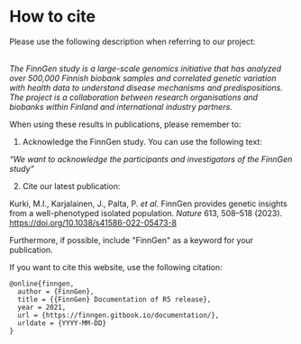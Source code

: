 # How to cite

Please use the following description when referring to our project:

\
_The FinnGen study is a large-scale genomics initiative that has analyzed over 500,000 Finnish biobank samples and correlated genetic variation with health data to understand disease mechanisms and predispositions. The project is a collaboration between research organisations and biobanks within Finland and international industry partners._

&#x20;

When using these results in publications, please remember to:

1. Acknowledge the FinnGen study. You can use the following text:

_“We want to acknowledge the participants and investigators of the FinnGen study”_

2. Cite our latest publication:

Kurki, M.I., Karjalainen, J., Palta, P. _et al._ FinnGen provides genetic insights from a well-phenotyped isolated population. _Nature_ 613, 508–518 (2023). https://doi.org/10.1038/s41586-022-05473-8

Furthermore, if possible, include "FinnGen" as a keyword for your publication.



If you want to cite this website, use the following citation:

```
@online{finngen,
  author = {FinnGen},
  title = {{FinnGen} Documentation of R5 release},
  year = 2021,
  url = {https://finngen.gitbook.io/documentation/},
  urldate = {YYYY-MM-DD}
}
```
